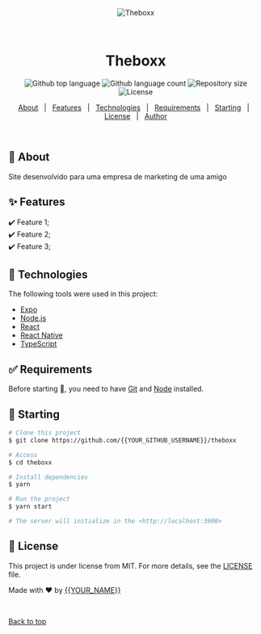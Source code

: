 <div align="center" id="top"> 
  <img src="./.github/app.gif" alt="Theboxx" />

&#xa0;

  <!-- <a href="https://theboxx.netlify.app">Demo</a> -->
</div>

<h1 align="center">Theboxx</h1>

<p align="center">
  <img alt="Github top language" src="https://img.shields.io/github/languages/top/{{YOUR_GITHUB_USERNAME}}/theboxx?color=56BEB8">

  <img alt="Github language count" src="https://img.shields.io/github/languages/count/{{YOUR_GITHUB_USERNAME}}/theboxx?color=56BEB8">

  <img alt="Repository size" src="https://img.shields.io/github/repo-size/{{YOUR_GITHUB_USERNAME}}/theboxx?color=56BEB8">

  <img alt="License" src="https://img.shields.io/github/license/{{YOUR_GITHUB_USERNAME}}/theboxx?color=56BEB8">

  <!-- <img alt="Github issues" src="https://img.shields.io/github/issues/{{YOUR_GITHUB_USERNAME}}/theboxx?color=56BEB8" /> -->

  <!-- <img alt="Github forks" src="https://img.shields.io/github/forks/{{YOUR_GITHUB_USERNAME}}/theboxx?color=56BEB8" /> -->

  <!-- <img alt="Github stars" src="https://img.shields.io/github/stars/{{YOUR_GITHUB_USERNAME}}/theboxx?color=56BEB8" /> -->
</p>

<!-- Status -->

<!-- <h4 align="center">
	🚧  Theboxx 🚀 Under construction...  🚧
</h4>

<hr> -->

<p align="center">
  <a href="#dart-about">About</a> &#xa0; | &#xa0; 
  <a href="#sparkles-features">Features</a> &#xa0; | &#xa0;
  <a href="#rocket-technologies">Technologies</a> &#xa0; | &#xa0;
  <a href="#white_check_mark-requirements">Requirements</a> &#xa0; | &#xa0;
  <a href="#checkered_flag-starting">Starting</a> &#xa0; | &#xa0;
  <a href="#memo-license">License</a> &#xa0; | &#xa0;
  <a href="https://github.com/{{YOUR_GITHUB_USERNAME}}" target="_blank">Author</a>
</p>

<br>

## :dart: About

Site desenvolvido para uma empresa de marketing de uma amigo

## :sparkles: Features

:heavy_check_mark: Feature 1;\
:heavy_check_mark: Feature 2;\
:heavy_check_mark: Feature 3;

## :rocket: Technologies

The following tools were used in this project:

- [Expo](https://expo.io/)
- [Node.js](https://nodejs.org/en/)
- [React](https://pt-br.reactjs.org/)
- [React Native](https://reactnative.dev/)
- [TypeScript](https://www.typescriptlang.org/)

## :white_check_mark: Requirements

Before starting :checkered_flag:, you need to have [Git](https://git-scm.com) and [Node](https://nodejs.org/en/) installed.

## :checkered_flag: Starting

```bash
# Clone this project
$ git clone https://github.com/{{YOUR_GITHUB_USERNAME}}/theboxx

# Access
$ cd theboxx

# Install dependencies
$ yarn

# Run the project
$ yarn start

# The server will initialize in the <http://localhost:3000>
```

## :memo: License

This project is under license from MIT. For more details, see the [LICENSE](LICENSE.md) file.

Made with :heart: by <a href="https://github.com/{{YOUR_GITHUB_USERNAME}}" target="_blank">{{YOUR_NAME}}</a>

&#xa0;

<a href="#top">Back to top</a>
